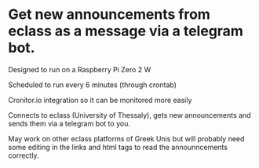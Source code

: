 # Get new announcements from eclass as a message via a telegram bot.

Designed to run on a Raspberry Pi Zero 2 W

Scheduled to run every 6 minutes (through crontab)

Cronitor.io integration so it can be monitored more easily

Connects to eclass (University of Thessaly), gets new announcements and sends them via a telegram bot to you.

May work on other eclass platforms of Greek Unis but will probably need some editing in the links and html tags to read the announncements correctly.


